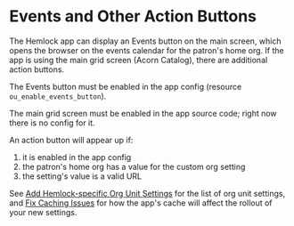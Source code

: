 # Events and Other Action Buttons

The Hemlock app can display an Events button on the main screen, which opens the browser on
the events calendar for the patron's home org.  If the app is using the main grid screen (Acorn Catalog),
there are additional action buttons.

The Events button must be enabled in the app config (resource `ou_enable_events_button`).

The main grid screen must be enabled in the app source code; right now there is no config for it.

An action button will appear up if:
1. it is enabled in the app config
2. the patron's home org has a value for the custom org setting
3. the setting's value is a valid URL

See [Add Hemlock-specific Org Unit Settings](add-hemlock-org-unit-settings.md)
for the list of org unit settings,
and [Fix Caching Issues](fix-caching-issues.md)
for how the app's cache will affect the rollout of your new settings.
